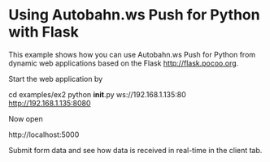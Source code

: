 Using Autobahn.ws Push for Python with Flask
============================================

This example shows how you can use Autobahn.ws Push for Python from dynamic
web applications based on the Flask http://flask.pocoo.org.

Start the web application by

   cd examples/ex2
   python __init__.py ws://192.168.1.135:80 http://192.168.1.135:8080

Now open

   http://localhost:5000

Submit form data and see how data is received in real-time in the client tab.
